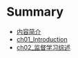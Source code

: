 # Summary

* [内容简介](README.md)
* [ch01_Introduction](ch01_Introduction/ch01_Introduction.md)
* [ch02_监督学习综述](ch02_监督学习综述/ch02_Overview-of-Supervised-Learning.md)
